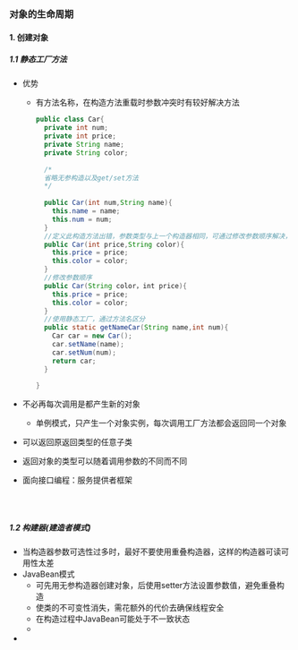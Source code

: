 ### 对象的生命周期

#### 1. 创建对象

##### 1.1 静态工厂方法

- 优势

  - 有方法名称，在构造方法重载时参数冲突时有较好解决方法

    ```java
    public class Car{
      private int num;
      private int price;
      private String name;
      private String color;
      
      /*
      省略无参构造以及get/set方法
      */
      
      public Car(int num,String name){
        this.name = name;
        this.num = num;
      }
      //定义此构造方法出错，参数类型与上一个构造器相同，可通过修改参数顺序解决，但可读性差
      public Car(int price,String color){
        this.price = price;
        this.color = color;
      }
      //修改参数顺序
      public Car(String color，int price){
        this.price = price;
        this.color = color;
      }
      //使用静态工厂，通过方法名区分
      public static getNameCar(String name,int num){
        Car car = new Car();
        car.setName(name);
        car.setNum(num);
        return car;
      }
      
    }
    ```

- 不必再每次调用是都产生新的对象

  - 单例模式，只产生一个对象实例，每次调用工厂方法都会返回同一个对象

- 可以返回原返回类型的任意子类

- 返回对象的类型可以随着调用参数的不同而不同

- ​面向接口编程：服务提供者框架

  ```java

  ```

  ​

##### 1.2 构建器(建造者模式)

- 当构造器参数可选性过多时，最好不要使用重叠构造器，这样的构造器可读可用性太差
- JavaBean模式
  - 可先用无参构造器创建对象，后使用setter方法设置参数值，避免重叠构造
  - 使类的不可变性消失，需花额外的代价去确保线程安全
  - 在构造过程中JavaBean可能处于不一致状态
  - ​
- ​